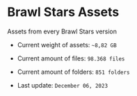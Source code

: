 # Brawl Stars Assets
Assets from every Brawl Stars version

* Current weight of assets: `~8,82 GB`

* Current amount of files: `98.368 files`

* Current amount of folders: `851 folders`

* Last update: `December 06, 2023`
